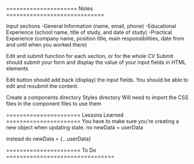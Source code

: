 ===================== Notes =============================

Input sections
-General Information (name, email, phone)
-Educational Experience (school name, title of study, and date of study)
-Practical Experience (company name, position title, main responsibilities, date from and until when you worked there)

Edit and submit function for each section, or for the whole CV
Submit should submit your form and display the value of your input fields in HTML elements

Edit button should add back (display) the input fields.
You should be able to edit and resubmit the content.

Create a components directory
Styles directory
Will need to import the CSS files in the component files to use them

====================== Lessons Learned ======================
You have to make sure you're creating a new object when
updating state. no newData = userData

instead do newData = {...userData}

====================== To Do ================================
